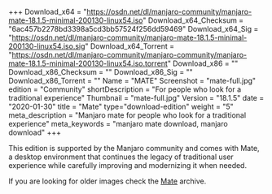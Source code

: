 +++
Download_x64 = "https://osdn.net/dl/manjaro-community/manjaro-mate-18.1.5-minimal-200130-linux54.iso"
Download_x64_Checksum = "6ac457b2278bd3398a5cd3bb57524f256dd59469"
Download_x64_Sig = "https://osdn.net/dl/manjaro-community/manjaro-mate-18.1.5-minimal-200130-linux54.iso.sig"
Download_x64_Torrent = "https://osdn.net/dl/manjaro-community/manjaro-community/manjaro-mate-18.1.5-minimal-200130-linux54.iso.torrent"
Download_x86 = ""
Download_x86_Checksum = ""
Download_x86_Sig = ""
Download_x86_Torrent = ""
Name = "MATE"
Screenshot = "mate-full.jpg"
edition = "Community"
shortDescription = "For people who look for a traditional experience"
Thumbnail = "mate-full.jpg"
Version = "18.1.5"
date = "2020-01-30"
title = "Mate"
type="download-edition"
weight = "5"
meta_description = "Manjaro mate for people who look for a traditional experience"
meta_keywords = "manjaro mate download, manjaro download"
+++

This edition is supported by the Manjaro community and comes with Mate, a desktop environment that continues the legacy of traditional user experience while carefully improving and modernizing it when needed.

If you are looking for older images check the [Mate](https://osdn.net/projects/manjaro-community/storage/z_release_archive/mate) archive.

